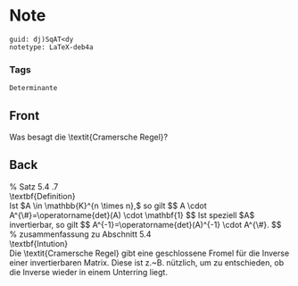 # Note
```
guid: dj)SqAT<dy
notetype: LaTeX-deb4a
```

### Tags
```
Determinante
```

## Front
Was besagt die \textit{Cramersche Regel}?

## Back
<div><span>% </span><span>Satz 5.4 .7</span>
</div><div>
</div><div>\textbf{Definition}</div><div>
</div><div>Ist $A \in \mathbb{K}^{n \times n},$ so gilt
$$
A \cdot A^{\#}=\operatorname{det}(A) \cdot \mathbf{1}
$$
Ist speziell $A$ invertierbar, so gilt
$$
A^{-1}=\operatorname{det}(A)^{-1} \cdot A^{\#}.
$$
</div>
<div>% zusammenfassung zu Abschnitt 5.4 </div><div>
</div><div>\textbf{Intution}</div><div>
</div><div>Die \textit{Cramersche Regel} gibt eine geschlossene Fromel für die Inverse einer invertierbaren Matrix. Diese ist z.~B. nützlich, um zu entschieden, ob die Inverse wieder in einem Unterring liegt.</div>

